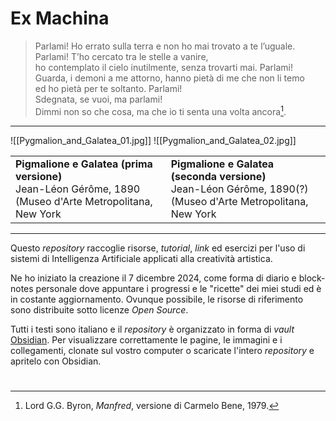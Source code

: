 # Ex Machina

> Parlami! Ho errato sulla terra e non ho mai trovato a te l’uguale.<br>
> Parlami! T’ho cercato tra le stelle a vanire,<br>
> ho contemplato il cielo inutilmente, senza trovarti mai. Parlami!<br>
> Guarda, i demoni a me attorno, hanno pietà di me che non li temo<br>
> ed ho pietà per te soltanto. Parlami!<br>
> Sdegnata, se vuoi, ma parlami!<br>
> Dimmi non so che cosa, ma che io ti senta una volta ancora[^1].<br>

---

![[Pygmalion_and_Galatea_01.jpg]]
![[Pygmalion_and_Galatea_02.jpg]]


|     |     |
| --- | --- |
|  **Pigmalione e Galatea (prima versione)**<br>Jean-Léon Gérôme, 1890 (Museo d'Arte Metropolitana, New York   |   **Pigmalione e Galatea (seconda versione)**<br>Jean-Léon Gérôme, 1890(?) (Museo d'Arte Metropolitana, New York  |


---

Questo *repository* raccoglie risorse, *tutorial*, *link* ed esercizi per l'uso di sistemi di Intelligenza Artificiale applicati alla creatività artistica.

Ne ho iniziato la creazione il 7 dicembre 2024, come forma di diario e block-notes personale dove appuntare i progressi e le "ricette" dei miei studi ed è in costante aggiornamento. Ovunque possibile, le risorse di riferimento sono distribuite sotto licenze *Open Source*.

Tutti i testi sono italiano e il *repository* è organizzato in forma di *vault* [Obsidian](https://obsidian.md).  Per visualizzare correttamente le pagine, le immagini e i collegamenti, clonate sul vostro computer o scaricate l'intero *repository* e apritelo con Obsidian.
# 

[^1]:  Lord G.G. Byron, *Manfred*, versione di Carmelo Bene, 1979.